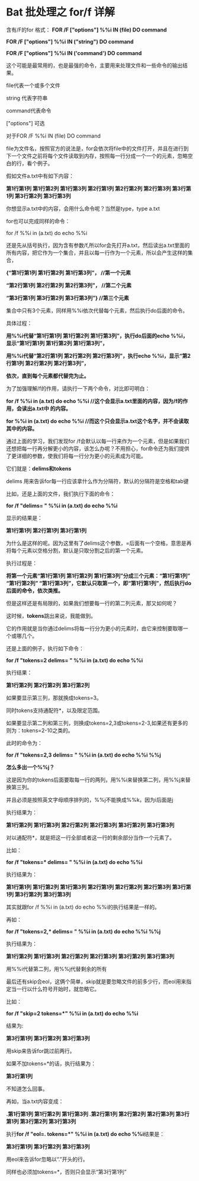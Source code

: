 # Bat 批处理之 for/f 详解



含有/F的for
格式：
**FOR /F ["options"] %%i IN (file) DO command**

**FOR /F ["options"] %%i IN ("string") DO command**

**FOR /F ["options"] %%i IN ('command') DO command**



这个可能是最常用的，也是最强的命令，主要用来处理文件和一些命令的输出结果。

file代表一个或多个文件

string 代表字符串

command代表命令

["options"] 可选

对于FOR /F %%i IN (file) DO command

file为文件名，按照官方的说法是，for会依次将file中的文件打开，并且在进行到下一个文件之前将每个文件读取到内存，按照每一行分成一个一个的元素，忽略空白的行，看个例子。

假如文件a.txt中有如下内容：



**第1行第1列 第1行第2列 第1行第3列
第2行第1列 第2行第2列 第2行第3列
第3行第1列 第3行第2列 第3行第3列**



你想显示a.txt中的内容，会用什么命令呢？当然是type，type a.txt

for也可以完成同样的命令：

for /f %%i in (a.txt) do echo %%i

还是先从括号执行，因为含有参数/f,所以for会先打开a.txt，然后读出a.txt里面的所有内容，把它作为一个集合，并且以每一行作为一个元素，所以会产生这样的集合，



**{“第1行第1列 第1行第2列 第1行第3列”， //第一个元素**

**“第2行第1列 第2行第2列 第2行第3列”， //第二个元素**

**“第3行第1列 第3行第2列 第3行第3列”}  //第三个元素**



集合中只有3个元素，同样用%%i依次代替每个元素，然后执行do后面的命令。

具体过程：



**用%%i代替“第1行第1列 第1行第2列 第1行第3列”，执行do后面的echo %%i，显示“第1行第1列 第1行第2列 第1行第3列”，**

**用%%i代替“第2行第1列 第2行第2列 第2行第3列”，执行echo %%i，显示“第2行第1列 第2行第2列 第2行第3列”，**

**依次，直到每个元素都代替完为止。**



为了加强理解/f的作用，请执行一下两个命令，对比即可明白：



**for /f %%i in (a.txt) do echo %%i //这个会显示a.txt里面的内容，因为/f的作用，会读出a.txt中
的内容。**

**for %%i in (a.txt) do echo %%i //而这个只会显示a.txt这个名字，并不会读取其中的内容。**



通过上面的学习，我们发现for /f会默认以每一行来作为一个元素，但是如果我们还想把每一行再分解更小的内容，该怎么办呢？不用担心，for命令还为我们提供了更详细的参数，使我们将每一行分为更小的元素成为可能。

它们就是：**delims和tokens**

delims 用来告诉for每一行应该拿什么作为分隔符，默认的分隔符是空格和tab键

比如，还是上面的文件，我们执行下面的命令：



**for /f "delims= " %%i in (a.txt) do echo %%i**



显示的结果是：



**第1行第1列
第2行第1列
第3行第1列**



为什么是这样的呢。因为这里有了delims这个参数，=后面有一个空格，意思是再将每个元素以空格分割，默认是只取分割之后的第一个元素。

执行过程是：



**将第一个元素“第1行第1列 第1行第2列 第1行第3列”分成三个元素：“第1行第1列” “第1行第2列” “第1行第3列”，它默认只取第一个，即“第1行第1列”，然后执行do后面的命令，依次类推。**



但是这样还是有局限的，如果我们想要每一行的第二列元素，那又如何呢？

这时候，**tokens**跳出来说，我能做到。

它的作用就是当你通过delims将每一行分为更小的元素时，由它来控制要取哪一个或哪几个。

还是上面的例子，执行如下命令：



**for /f "tokens=2 delims= " %%i in (a.txt) do echo %%i**



执行结果：



**第1行第2列
第2行第2列
第3行第2列**

如果要显示第三列，那就换成tokens=3。

同时tokens支持通配符*，以及限定范围。

如果要显示第二列和第三列，则换成tokens=2,3或tokens=2-3,如果还有更多的则为：tokens=2-10之类的。

此时的命令为：



**for /f "tokens=2,3 delims= " %%i in (a.txt) do echo %%i %%j**



**怎么多出一个%%j？**

这是因为你的tokens后面要取每一行的两列，用%%i来替换第二列，用%%j来替换第三列。

并且必须是按照英文字母顺序排列的，%%j不能换成%%k，因为i后面是j

执行结果为：



**第1行第2列 第1行第3列
第2行第2列 第2行第3列
第3行第2列 第3行第3列**

对以通配符*，就是把这一行全部或者这一行的剩余部分当作一个元素了。

比如：



**for /f "tokens=\* delims= " %%i in (a.txt) do echo %%i**



执行结果为：



**第1行第1列 第1行第2列 第1行第3列
第2行第1列 第2行第2列 第2行第3列
第3行第1列 第3行第2列 第3行第3列**

其实就跟for /f %%i in (a.txt) do echo %%i的执行结果是一样的。

再如：



**for /f "tokens=2,\* delims= " %%i in (a.txt) do echo %%i %%j**

执行结果为：



**第1行第2列 第1行第3列
第2行第2列 第2行第3列
第3行第2列 第3行第3列**



用%%i代替第二列，用%%j代替剩余的所有

最后还有skip合eol，这俩个简单，skip就是要忽略文件的前多少行，而eol用来指定当一行以什么符号开始时，就忽略它。

比如：



**for /f "skip=2 tokens=\*" %%i in (a.txt) do echo %%i**

结果为:



**第3行第1列 第3行第2列 第3行第3列**

用skip来告诉for跳过前两行。

如果不加tokens=*的话，执行结果为：



**第3行第1列**

不知道怎么回事。

再如，当a.txt内容变成：



**.第1行第1列 第1行第2列 第1行第3列
.第2行第1列 第2行第2列 第2行第3列
第3行第1列 第3行第2列 第3行第3列**

执行**for /f "eol=. tokens=\*" %%i in (a.txt) do echo %%i**结果是：



**第3行第1列 第3行第2列 第3行第3列**

用eol来告诉for忽略以“.”开头的行。

同样也必须加tokens=*，否则只会显示“第3行第1列” 